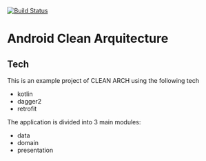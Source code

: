 [![Build Status](https://travis-ci.org/eis6aer/CleanResume.svg?branch=master)](https://travis-ci.org/eis6aer/CleanResume)

# Android Clean Arquitecture

## Tech

This is an example project of CLEAN ARCH using the following tech

* kotlin
* dagger2
* retrofit

The application is divided into 3 main modules:

* data
* domain
* presentation

